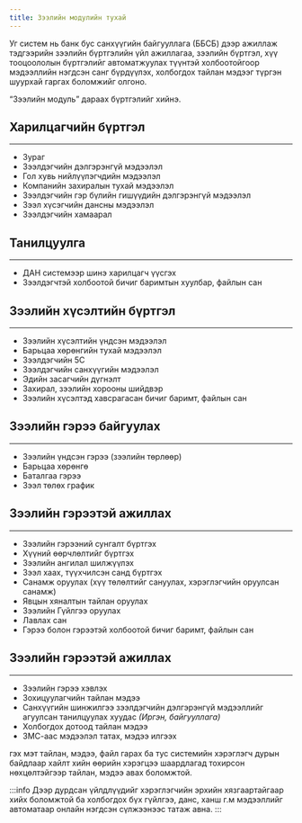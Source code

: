 ```yaml
---
title: Зээлийн модулийн тухай
---
```

 Уг систем нь банк бус санхүүгийн байгууллага (ББСБ) дээр ажиллаж тэдгээрийн зээлийн бүртгэлийн үйл ажиллагаа, зээлийн бүртгэл, хүү тооцоололын бүртгэлийг автоматжуулах түүнтэй холбоотойгоор мэдээллийн нэгдсэн санг бүрдүүлэх, холбогдох тайлан мэдээг түргэн шуурхай гаргах боломжийг олгоно.

  “Зээлийн модуль” дараах бүртгэлийг хийнэ.
## Харилцагчийн бүртгэл
---
 -  Зураг 
 -  Зээлдэгчийн дэлгэрэнгүй мэдээлэл
 -  Гол хувь нийлүүлэгчдийн мэдээлэл
 -  Компанийн захиралын тухай мэдээлэл
 -  Зээлдэгчийн гэр бүлийн гишүүдийн дэлгэрэнгүй мэдээлэл
 -  Зээл хүсэгчийн дансны мэдээлэл
 -  Зээлдэгчийн хамаарал
## Танилцуулга
 ---
- ДАН системээр шинэ харилцагч үүсгэх
- Зээлдэгчтэй холбоотой бичиг баримтын хуулбар, файлын сан
## Зээлийн хүсэлтийн бүртгэл
---
 - Зээлийн хүсэлтийн үндсэн мэдээлэл
 -  Барьцаа хөрөнгийн тухай мэдээлэл
 -  Зээлдэгчийн 5C
 -  Зээлдэгчийн санхүүгийн мэдээлэл
 -  Эдийн засагчийн дүгнэлт
 -  Захирал, зээлийн хорооны шийдвэр
 -  Зээлийн хүсэлтэд хавсрагасан бичиг баримт, файлын сан
## Зээлийн гэрээ байгуулах
---
- Зээлийн үндсэн гэрээ (зээлийн төрлөөр)
- Барьцаа хөрөнгө 
- Баталгаа гэрээ 
- Зээл төлөх график 
 ## Зээлийн гэрээтэй ажиллах
 ---
 - Зээлийн гэрээний сунгалт бүртгэх 
 - Хүүний өөрчлөлтийг бүртгэх 
 - Зээлийн ангилал шилжүүлэх 
 - Зээл хаах, түүхчилсэн санд бүртгэх 
 - Санамж оруулах (хүү төлөлтийг сануулах, хэрэглэгчийн оруулсан санамж) 
 - Явцын хяналтын тайлан оруулах 
 - Зээлийн Гүйлгээ оруулах 
 - Лавлах сан 
 - Гэрээ болон гэрээтэй холбоотой бичиг баримт, файлын сан

## Зээлийн гэрээтэй ажиллах
---
- Зээлийн гэрээ  хэвлэх
- Зохицуулагчийн  тайлан мэдээ
- Санхүүгийн шинжилгээ зээлдэгчийн дэлгэрэнгүй мэдээллийг агуулсан танилцуулах хуудас _(Иргэн, байгууллага)_
- Холбогдох дотоод тайлан мэдээ
- ЗМС-аас мэдээлэл татах, мэдээ илгээх

гэх мэт тайлан, мэдээ, файл гарах ба тус системийн хэрэглэгч дурын байдлаар хайлт хийн өөрийн хэрэгцээ шаардлагад тохирсон нөхцөлтэйгээр тайлан, мэдээ авах боломжтой.

:::info 
Дээр дурдсан үйлдлүүдийг хэрэглэгчийн эрхийн хязгаартайгаар хийх боломжтой ба холбогдох бүх гүйлгээ, данс, ханш г.м мэдээллийг автоматаар онлайн нэгдсэн сүлжээнээс татаж авна.
:::
